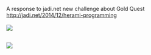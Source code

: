A response to jadi.net new challenge about Gold Quest
<a href="http://jadi.net/2014/12/herami-programming">http://jadi.net/2014/12/herami-programming</a>
<br /><br />
<img src="http://arashjafari.com/wp-content/uploads/2015/01/GQScreenshot1.png" />

<br />
<img src="http://arashjafari.com/wp-content/uploads/2015/01/GQScreenshot2.png" />
 
